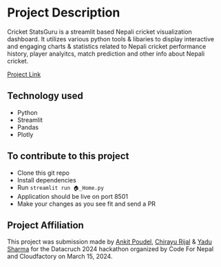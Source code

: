 # Project Description 
Cricket StatsGuru is a streamlit based Nepali cricket visualization dashboard. It utilizes various python tools & libaries to display interactive and engaging charts & statistics related to Nepali cricket performance history, player analyitcs, match prediction and other info about Nepali cricket.
  
[Project Link](https://cricket-statsguru.streamlit.app/)

## Technology used

- Python
- Streamlit
- Pandas
- Plotly

## To contribute to this project

- Clone this git repo
- Install dependencies
- Run `streamlit run 🏠_Home.py`
- Application should be live on port 8501
- Make your changes as you see fit and send a PR

## Project Affiliation

This project was submission made by [Ankit Poudel](https://www.linkedin.com/in/ankit-poudel007/), [Chirayu Rijal](https://www.linkedin.com/in/chirayu-rijal-044549267/) & [Yadu Sharma](https://www.linkedin.com/in/yadu-sharma/) for the  Datacruch 2024 hackathon organized by Code For Nepal and Cloudfactory on March 15, 2024.


